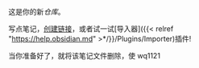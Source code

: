 这是你的新*仓库*。

写点笔记，[创建链接](%E5%88%9B%E5%BB%BA%E9%93%BE%E6%8E%A5.md)，或者试一试[导入器]({{< relref "https://help.obsidian.md" >*/}}/Plugins/Importer)插件!

当你准备好了，就将该笔记文件删除，使
wq1121